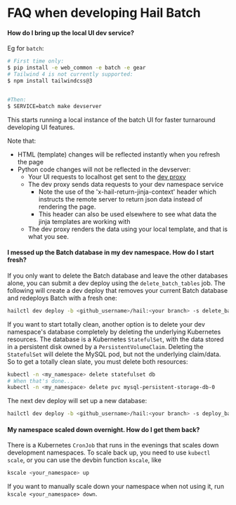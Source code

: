 # FAQ when developing Hail Batch

#### How do I bring up the local UI dev service?

Eg for `batch`:
```bash
# First time only:
$ pip install -e web_common -e batch -e gear
# Tailwind 4 is not currently supported:
$ npm install tailwindcss@3


#Then:
$ SERVICE=batch make devserver
```

This starts running a local instance of the batch UI for faster turnaround developing
UI features.

Note that:
- HTML (template) changes will be reflected instantly when you refresh the page
- Python code changes will not be reflected in the devserver:
  - Your UI requests to localhost get sent to the [dev proxy](../../devbin/dev_proxy.py)
  - The dev proxy sends data requests to your dev namespace service
    - Note the use of the 'x-hail-return-jinja-context' header which instructs the remote server to return json data instead of rendering the page.
    - This header can also be used elsewhere to see what data the jinja templates are working with
  - The dev proxy renders the data using your local template, and that is what you see.

#### I messed up the Batch database in my dev namespace. How do I start fresh?

If you only want to delete the Batch database and leave the other databases alone,
you can submit a dev deploy using the `delete_batch_tables` job. The following
will create a dev deploy that removes your current Batch database and redeploys
Batch with a fresh one:

```bash
hailctl dev deploy -b <github_username>/hail:<your branch> -s delete_batch_tables,deploy_batch
```

If you want to start totally clean, another option is to delete your dev namespace's
database completely by deleting the underlying Kubernetes resources.
The database is a Kubernetes `StatefulSet`, with the data stored in a
persistent disk owned by a `PersistentVolumeClaim`. Deleting the `StatefulSet` will
delete the MySQL pod, but not the underlying claim/data.
So to get a totally clean slate, you must delete both resources:

```bash
kubectl -n <my_namespace> delete statefulset db
# When that's done...
kubectl -n <my_namespace> delete pvc mysql-persistent-storage-db-0
```

The next dev deploy will set up a new database:

```bash
hailctl dev deploy -b <github_username>/hail:<your branch> -s deploy_batch,add_developers
```

#### My namespace scaled down overnight. How do I get them back?

There is a Kubernetes `CronJob` that runs in the evenings that scales down
development namespaces. To scale back up, you need to use `kubectl scale`,
or you can use the devbin function `kscale`, like

```bash
kscale <your_namespace> up
```

If you want to manually scale down your namespace when not using it, run
`kscale <your_namespace> down`.
